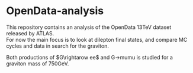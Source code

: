 # OpenData-analysis
This repository contains an analysis of the OpenData 13TeV dataset released by ATLAS.  
For now the main focus is to look at dilepton final states, and compare MC cycles and data in search for the graviton.

Both productions of $G\rightarow ee$ and G->mumu is studied for a graviton mass of 750GeV.


